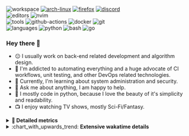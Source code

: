![workspace](https://img.shields.io/static/v1?label=&message=workspace:&color=555&style=flat-square)
[![arch-linux](https://img.shields.io/static/v1?logo=arch-linux&label=&message=Arch%20Linux&color=111&logoColor=AAA&style=flat-square)](https://archlinux.org)
[![firefox](https://img.shields.io/static/v1?logo=firefox-browser&label=&message=Firefox&color=111&logoColor=AAA&style=flat-square)](https://mozilla.org/en-US/firefox/)
[![discord](https://img.shields.io/static/v1?logo=discord&label=&message=Discord&color=111&logoColor=AAA&style=flat-square)](https://discord.gg/B8rf3xxgbJ)
<br>
![editors](https://img.shields.io/static/v1?label=&message=editors:&color=555&style=flat-square)
![nvim](https://img.shields.io/static/v1?logo=neovim&label=&message=NeoVim&color=111&logoColor=AAA&style=flat-square)
<br>
![tools](https://img.shields.io/static/v1?label=&message=tools:&color=555&style=flat-square)
![github-actions](https://img.shields.io/static/v1?logo=github-actions&label=&message=github%20actions&color=111&logoColor=AAA&style=flat-square)
![docker](https://img.shields.io/static/v1?logo=docker&label=&message=docker&color=111&logoColor=AAA&style=flat-square)
![git](https://img.shields.io/static/v1?logo=git&label=&message=git&color=111&logoColor=AAA&style=flat-square)
<br>
![languages](https://img.shields.io/static/v1?label=&message=languages:&color=555&style=flat-square)
![python](https://img.shields.io/static/v1?logo=python&label=&message=python&color=111&logoColor=AAA&style=flat-square&link=)
![bash](https://img.shields.io/static/v1?logo=gnu-bash&label=&message=bash&color=111&logoColor=AAA&style=flat-square)
![go](https://img.shields.io/static/v1?logo=rust&label=&message=rust&color=111&logoColor=AAA&style=flat-square)

<!-- Load profile visitor count, but don't display it, keep it as a private stat, no need to show off (888)-->
[](https://visitor-badge.glitch.me/badge?page_id=ItsDrike.ItsDrike)

### Hey there 👋

- :neutral_face: I usually work on back-end related development and algorithm design.
- :man: I'm addicted to automating everything and a huge advocate of CI workflows, unit testing, and other DevOps related technologies.
- :seedling: Currently, I'm learning about system administration and security.
- :speech_balloon: Ask me about anything, I am happy to help.
- :snake: I mostly code in python, because I love the beauty of it's simplicity and readability.
- :tv: I enjoy watching TV shows, mostly Sci-Fi/Fantasy.

<details>
 <summary> <b>📌 Detailed metrics</b></summary>
 
 <table>
  <tr>
    <th>🙋 Profile Details</th>
    <th>🧮 Repositories traffic</th>
  </tr>
  <tr>
   <td>
     <img alt="" width="400" src="https://github.com/ItsDrike/ItsDrike/blob/master/metrics/profile.svg">
   </td>
   <td>
     <img alt="" width="400" src="https://github.com/ItsDrike/ItsDrike/blob/master/metrics/repositories.svg">
   </td>
  </tr>
  <tr>
    <th>📅 Isometric commit calendar</th>
    <th>🈷️ Most used languages</th>
  </tr>
  <tr>
    <td align="center">
      <img alt="" width="400" src="https://github.com/ItsDrike/ItsDrike/blob/master/metrics/isocalendar.svg">
    </td>
    <td>
      <img alt="" width="400" src="https://github.com/ItsDrike/ItsDrike/blob/master/metrics/languages.svg">
    </td>
  </tr>
  <tr>
   <th>♐ Code snippet of the day</th>
   <th>🌟 Recently starred repositories</th>
  </tr>
  <tr>
   <td align="center">
    <img alt="" width="400" src="https://github.com/ItsDrike/ItsDrike/blob/master/metrics/code_snippet.svg">
   </td>
   <td align="center">
    <img alt="" width="400" src="https://github.com/ItsDrike/ItsDrike/blob/master/metrics/starred_repos.svg">
   </td>
  </tr>
  <tr>
    <th>💡 Coding habits</th>
    <th>⏰ WakaTime plugin</th>
  </tr>
  <tr>
   <td align="center">
    <img alt="" width="400" src="https://github.com/ItsDrike/ItsDrike/blob/master/metrics/habits.svg">
   </td>
   <td align="center">
     <img alt="" width="400" src="https://github.com/ItsDrike/ItsDrike/blob/master/metrics/wakatime.svg">
   </td>
  </tr>
 </table>
</details>

<details>
 <summary>:chart_with_upwards_trend: <b>Extensive wakatime details</b></summary>
 
<!--START_SECTION:waka-->
![Code Time](http://img.shields.io/badge/Code%20Time-3%2C464%20hrs%205%20mins-blue)

**I'm a Night 🦉** 

```text
🌞 Morning                1126 commits        ██░░░░░░░░░░░░░░░░░░░░░░░   09.56 % 
🌆 Daytime                3523 commits        ███████░░░░░░░░░░░░░░░░░░   29.90 % 
🌃 Evening                4400 commits        █████████░░░░░░░░░░░░░░░░   37.34 % 
🌙 Night                  2735 commits        ██████░░░░░░░░░░░░░░░░░░░   23.21 % 
```
📅 **I'm Most Productive on Monday** 

```text
Monday                   2169 commits        █████░░░░░░░░░░░░░░░░░░░░   18.41 % 
Tuesday                  1867 commits        ████░░░░░░░░░░░░░░░░░░░░░   15.84 % 
Wednesday                1626 commits        ███░░░░░░░░░░░░░░░░░░░░░░   13.80 % 
Thursday                 1448 commits        ███░░░░░░░░░░░░░░░░░░░░░░   12.29 % 
Friday                   1228 commits        ███░░░░░░░░░░░░░░░░░░░░░░   10.42 % 
Saturday                 1452 commits        ███░░░░░░░░░░░░░░░░░░░░░░   12.32 % 
Sunday                   1994 commits        ████░░░░░░░░░░░░░░░░░░░░░   16.92 % 
```


📊 **This Week I Spent My Time On** 

```text
💬 Programming Languages: 
Python                   12 hrs 58 mins      ████████████░░░░░░░░░░░░░   47.11 % 
Rust                     9 hrs 49 mins       █████████░░░░░░░░░░░░░░░░   35.67 % 
Git                      2 hrs 7 mins        ██░░░░░░░░░░░░░░░░░░░░░░░   07.72 % 
TOML                     59 mins             █░░░░░░░░░░░░░░░░░░░░░░░░   03.60 % 
Markdown                 45 mins             █░░░░░░░░░░░░░░░░░░░░░░░░   02.76 % 

🔥 Editors: 
Neovim                   27 hrs 32 mins      █████████████████████████   100.00 % 

💻 Operating System: 
Linux                    27 hrs 32 mins      █████████████████████████   100.00 % 
```

**I Mostly Code in Python** 

```text
Python                   50 repos            ███████████████████░░░░░░   74.63 % 
C++                      4 repos             █░░░░░░░░░░░░░░░░░░░░░░░░   05.97 % 
Lua                      3 repos             █░░░░░░░░░░░░░░░░░░░░░░░░   04.48 % 
PHP                      1 repo              ░░░░░░░░░░░░░░░░░░░░░░░░░   01.49 % 
C#                       1 repo              ░░░░░░░░░░░░░░░░░░░░░░░░░   01.49 % 
```




 Last Updated on 18/06/2023 02:01:54 UTC
<!--END_SECTION:waka-->

</details>
